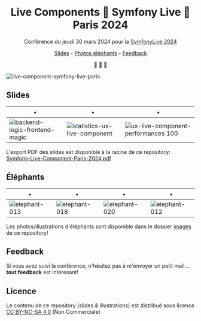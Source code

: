 <h1 align="center">Live Components  🐘   Symfony Live  🐘  Paris 2024</h1>

<p align="center">Conférence du jeudi 30 mars 2024 pour la <a href="https://live.symfony.com/2024-paris/">SymfonyLive 2024</a></p>

<p align="center"><a href="#slides">Slides</a>  - <a href="#elephants">Photos éléphants</a> - <a href="#feedback">Feedback</a></p>

<p align="center">🐘 🐘 🐘</p>

![live-component-symfony-live-paris](https://github.com/smnandre/symfonylive-paris-2024/assets/1359581/b6328d92-7d60-44a3-93f9-419bff5e982e)


## Slides

| •| • | • | 
| - | - | - |
| ![backend-logic-frontend-magic](https://github.com/smnandre/symfonylive-paris-2024/assets/1359581/42c387e8-e4a6-4269-9a3b-b5606ffde493) | ![statistics-ux-live-component](https://github.com/smnandre/symfonylive-paris-2024/assets/1359581/42d8dfd7-fe73-4fcb-b449-2e7e5494c756) | ![ux-live-component-performances 100](https://github.com/smnandre/symfonylive-paris-2024/assets/1359581/e3f55b19-39ba-4fba-bcec-09dcafc52e07) |

L'export PDF des slides est disponible à la racine de ce repository: [Symfony-Live-Component-Paris-2024.pdf](https://github.com/smnandre/symfonylive-paris-2024/blob/main/Symfony-Live-Component-Paris-2024.pdf)


## Éléphants

| • | • | • | • |
| - | - | - | - |
| ![elephant-013](https://github.com/smnandre/symfonylive-paris-2024/assets/1359581/524a28ea-51a2-4ca3-a8bf-6bb7243b104d) | ![elephant-018](https://github.com/smnandre/symfonylive-paris-2024/assets/1359581/946cb087-ee46-49d4-87b5-feb1b6cb1bef) | ![elephant-020](https://github.com/smnandre/symfonylive-paris-2024/assets/1359581/9511e11d-8f51-482a-9f7e-86ab7ab1a92e) | ![elephant-012](https://github.com/smnandre/symfonylive-paris-2024/assets/1359581/a9cff850-d462-4ffc-907c-dda7887d2bd0) |

Les photos/illustrations d'éléphants sont disponible dans le dossier [images](https://github.com/smnandre/symfonylive-paris-2024/) de ce repository!

 
## Feedback

Si vous avez suivi la conférence, n'hésitez pas à m'envoyer un petit mail... **tout feedback** est intéresant! 


## Licence

Le contenu de ce repository (slides & illustrations) est distribué sous licence [CC BY-NC-SA 4.0](https://creativecommons.org/licenses/by-nc-sa/4.0/legalcode.fr) (Non Commerciale)
